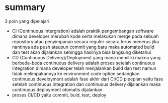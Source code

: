 # summary

3 poin yang dipelajari

- CI (Continuous Intergration) adalah praktik pengembangan software dimana developer merubah kode serta melakukan merge pada sebuah repository atau penyimpanan secara reguler secara terus menerus jika nantinya ada push ataupun commit yang baru maka automated build dan test akan dijalankan sehingga hasilnya bisa langsung diketahui
- CD (Continuous Delivery)/Deployment yang mana memiliki makna yang berbeda-beda continuous delivery adalah proses setelah continuous integration dimana developer telah menjalankan build dan test namun tidak melimpakannya ke environment code option sedangkan continuous develoyment adalah fase akhir dari CI/CD pipeplan yaitu fase setelah continuous integration dan continuous delivery dijalankan maka continuous deployment otomatis dijalankan
- proses CI/CD yaitu commit, buld, test, deploy